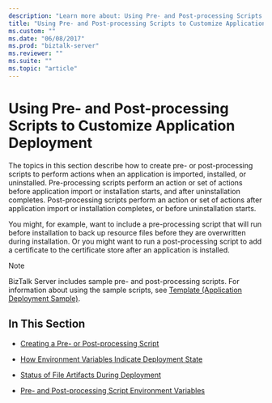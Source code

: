 ```yaml
---
description: "Learn more about: Using Pre- and Post-processing Scripts to Customize Application Deployment"
title: "Using Pre- and Post-processing Scripts to Customize Application Deployment"
ms.custom: ""
ms.date: "06/08/2017"
ms.prod: "biztalk-server"
ms.reviewer: ""
ms.suite: ""
ms.topic: "article"
---
```

# Using Pre- and Post-processing Scripts to Customize Application Deployment
The topics in this section describe how to create pre- or post-processing scripts to perform actions when an application is imported, installed, or uninstalled. Pre-processing scripts perform an action or set of actions before application import or installation starts, and after uninstallation completes. Post-processing scripts perform an action or set of actions after application import or installation completes, or before uninstallation starts.  
  
 You might, for example, want to include a pre-processing script that will run before installation to back up resource files before they are overwritten during installation. Or you might want to run a post-processing script to add a certificate to the certificate store after an application is installed.  
  
> [!NOTE]
>  BizTalk Server includes sample pre- and post-processing scripts. For information about using the sample scripts, see [Template (Application Deployment Sample)](../core/template-application-deployment-sample.md).  
  
## In This Section  
  
-   [Creating a Pre- or Post-processing Script](../core/creating-a-pre-or-post-processing-script.md)  
  
-   [How Environment Variables Indicate Deployment State](../core/how-environment-variables-indicate-deployment-state.md)  
  
-   [Status of File Artifacts During Deployment](../core/status-of-file-artifacts-during-deployment.md)  
  
-   [Pre- and Post-processing Script Environment Variables](../core/pre-and-post-processing-script-environment-variables.md)
